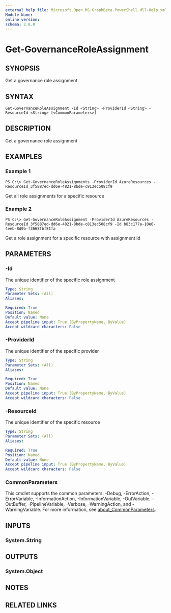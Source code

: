 ```yaml
---
external help file: Microsoft.Open.MS.GraphBeta.PowerShell.dll-Help.xml
Module Name:
online version:
schema: 2.0.0
---
```


# Get-GovernanceRoleAssignment

## SYNOPSIS
Get a governance role assignment

## SYNTAX

```
Get-GovernanceRoleAssignment -Id <String> -ProviderId <String> -ResourceId <String> [<CommonParameters>]
```

## DESCRIPTION
Get a governance role assignment

## EXAMPLES

### Example 1
```
PS C:\> Get-GovernanceRoleAssignments -ProviderId AzureResources -ResourceId 3f5887ed-dd6e-4821-8bde-c813ec508cf9
```

Get all role assignments for a specific resource

### Example 2
```
PS C:\> Get-GovernanceRoleAssignment -ProviderId AzureResources -ResourceId 3f5887ed-dd6e-4821-8bde-c813ec508cf9 -Id b83c177a-10e0-4eeb-8d0b-f3668fbf81fa
```

Get a role assignment for a specific resource with assignment id

## PARAMETERS

### -Id
The unique identifier of the specific role assignment

```yaml
Type: String
Parameter Sets: (All)
Aliases:

Required: True
Position: Named
Default value: None
Accept pipeline input: True (ByPropertyName, ByValue)
Accept wildcard characters: False
```

### -ProviderId
The unique identifier of the specific provider

```yaml
Type: String
Parameter Sets: (All)
Aliases:

Required: True
Position: Named
Default value: None
Accept pipeline input: True (ByPropertyName, ByValue)
Accept wildcard characters: False
```

### -ResourceId
The unique identifier of the specific resource

```yaml
Type: String
Parameter Sets: (All)
Aliases:

Required: True
Position: Named
Default value: None
Accept pipeline input: True (ByPropertyName, ByValue)
Accept wildcard characters: False
```

### CommonParameters
This cmdlet supports the common parameters: -Debug, -ErrorAction, -ErrorVariable, -InformationAction, -InformationVariable, -OutVariable, -OutBuffer, -PipelineVariable, -Verbose, -WarningAction, and -WarningVariable. For more information, see [about_CommonParameters](http://go.microsoft.com/fwlink/?LinkID=113216).

## INPUTS

### System.String
## OUTPUTS

### System.Object
## NOTES

## RELATED LINKS
